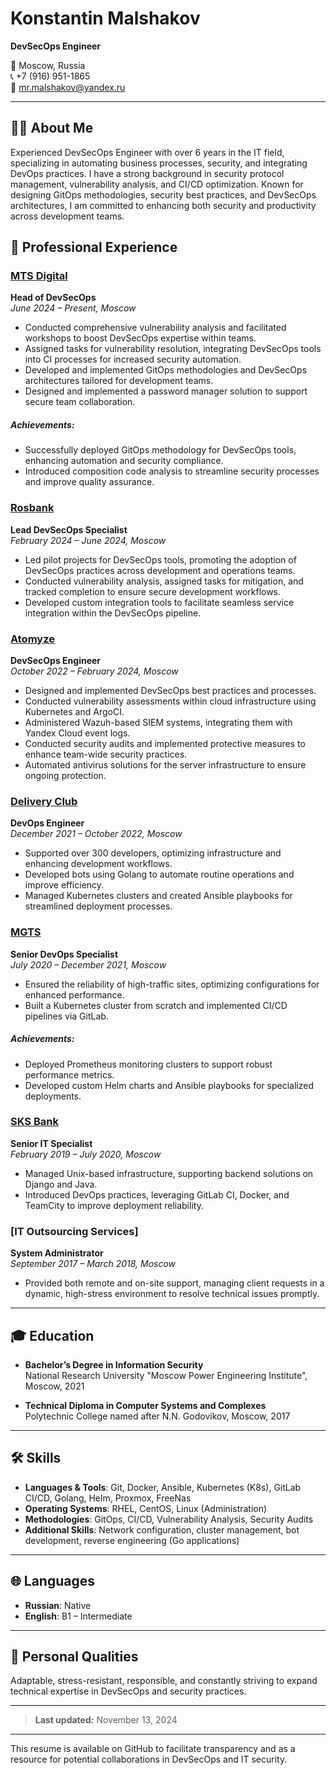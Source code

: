 # Konstantin Malshakov

**DevSecOps Engineer**

📍 Moscow, Russia  
📞 +7 (916) 951-1865  
📧 mr.malshakov@yandex.ru  

---

## 👨‍💻 About Me

Experienced DevSecOps Engineer with over 6 years in the IT field, specializing in automating business processes, security, and integrating DevOps practices. I have a strong background in security protocol management, vulnerability analysis, and CI/CD optimization. Known for designing GitOps methodologies, security best practices, and DevSecOps architectures, I am committed to enhancing both security and productivity across development teams.

## 💼 Professional Experience

### [MTS Digital](https://mts-digital.ru/)  
**Head of DevSecOps**  
_June 2024 – Present, Moscow_  

- Conducted comprehensive vulnerability analysis and facilitated workshops to boost DevSecOps expertise within teams.
- Assigned tasks for vulnerability resolution, integrating DevSecOps tools into CI processes for increased security automation.
- Developed and implemented GitOps methodologies and DevSecOps architectures tailored for development teams.
- Designed and implemented a password manager solution to support secure team collaboration.

##### Achievements:
  - Successfully deployed GitOps methodology for DevSecOps tools, enhancing automation and security compliance.
  - Introduced composition code analysis to streamline security processes and improve quality assurance.

### [Rosbank](https://www.rosbank.ru/)  
**Lead DevSecOps Specialist**  
_February 2024 – June 2024, Moscow_  

- Led pilot projects for DevSecOps tools, promoting the adoption of DevSecOps practices across development and operations teams.
- Conducted vulnerability analysis, assigned tasks for mitigation, and tracked completion to ensure secure development workflows.
- Developed custom integration tools to facilitate seamless service integration within the DevSecOps pipeline.

### [Atomyze](https://atomyze.ru/)  
**DevSecOps Engineer**  
_October 2022 – February 2024, Moscow_  

- Designed and implemented DevSecOps best practices and processes.
- Conducted vulnerability assessments within cloud infrastructure using Kubernetes and ArgoCI.
- Administered Wazuh-based SIEM systems, integrating them with Yandex Cloud event logs.
- Conducted security audits and implemented protective measures to enhance team-wide security practices.
- Automated antivirus solutions for the server infrastructure to ensure ongoing protection.

### [Delivery Club](https://delivery-club.ru/)  
**DevOps Engineer**  
_December 2021 – October 2022, Moscow_  

- Supported over 300 developers, optimizing infrastructure and enhancing development workflows.
- Developed bots using Golang to automate routine operations and improve efficiency.
- Managed Kubernetes clusters and created Ansible playbooks for streamlined deployment processes.
  
### [MGTS](https://mgts.ru/)  
**Senior DevOps Specialist**  
_July 2020 – December 2021, Moscow_  

- Ensured the reliability of high-traffic sites, optimizing configurations for enhanced performance.
- Built a Kubernetes cluster from scratch and implemented CI/CD pipelines via GitLab.
##### Achievements:
  - Deployed Prometheus monitoring clusters to support robust performance metrics.
  - Developed custom Helm charts and Ansible playbooks for specialized deployments.

### [SKS Bank](https://sksbank.ru/)  
**Senior IT Specialist**  
_February 2019 – July 2020, Moscow_  

- Managed Unix-based infrastructure, supporting backend solutions on Django and Java.
- Introduced DevOps practices, leveraging GitLab CI, Docker, and TeamCity to improve deployment reliability.

### [IT Outsourcing Services]  
**System Administrator**  
_September 2017 – March 2018, Moscow_  

- Provided both remote and on-site support, managing client requests in a dynamic, high-stress environment to resolve technical issues promptly.

---

## 🎓 Education

- **Bachelor’s Degree in Information Security**  
  National Research University "Moscow Power Engineering Institute", Moscow, 2021
  
- **Technical Diploma in Computer Systems and Complexes**  
  Polytechnic College named after N.N. Godovikov, Moscow, 2017

---

## 🛠 Skills

- **Languages & Tools**: Git, Docker, Ansible, Kubernetes (K8s), GitLab CI/CD, Golang, Helm, Proxmox, FreeNas
- **Operating Systems**: RHEL, CentOS, Linux (Administration)
- **Methodologies**: GitOps, CI/CD, Vulnerability Analysis, Security Audits
- **Additional Skills**: Network configuration, cluster management, bot development, reverse engineering (Go applications)

---

## 🌐 Languages

- **Russian**: Native  
- **English**: B1 – Intermediate  

---

## 📝 Personal Qualities

Adaptable, stress-resistant, responsible, and constantly striving to expand technical expertise in DevSecOps and security practices.

---

> **Last updated:** November 13, 2024

---

This resume is available on GitHub to facilitate transparency and as a resource for potential collaborations in DevSecOps and IT security.

